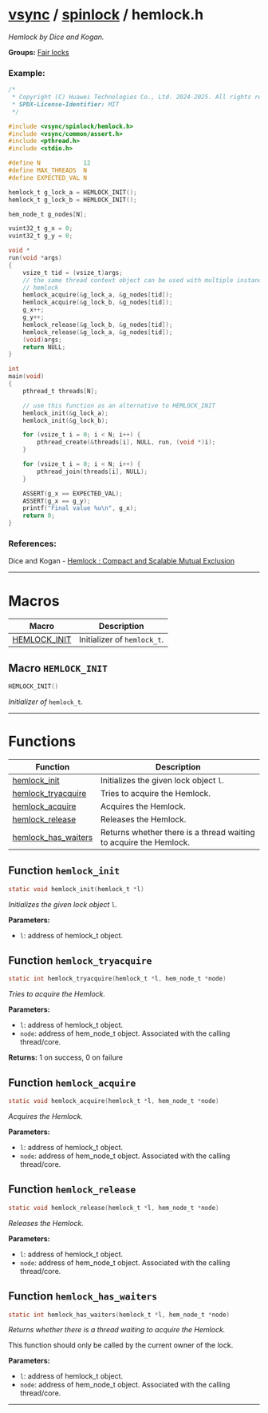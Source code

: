 #  [vsync](../README.md) / [spinlock](README.md) / hemlock.h
_Hemlock by Dice and Kogan._ 

**Groups:** [Fair locks](GROUP_fair_lock.md)


### Example:



```c
/*
 * Copyright (C) Huawei Technologies Co., Ltd. 2024-2025. All rights reserved.
 * SPDX-License-Identifier: MIT
 */

#include <vsync/spinlock/hemlock.h>
#include <vsync/common/assert.h>
#include <pthread.h>
#include <stdio.h>

#define N            12
#define MAX_THREADS  N
#define EXPECTED_VAL N

hemlock_t g_lock_a = HEMLOCK_INIT();
hemlock_t g_lock_b = HEMLOCK_INIT();

hem_node_t g_nodes[N];

vuint32_t g_x = 0;
vuint32_t g_y = 0;

void *
run(void *args)
{
    vsize_t tid = (vsize_t)args;
    // the same thread context object can be used with multiple instances of
    // hemlock
    hemlock_acquire(&g_lock_a, &g_nodes[tid]);
    hemlock_acquire(&g_lock_b, &g_nodes[tid]);
    g_x++;
    g_y++;
    hemlock_release(&g_lock_b, &g_nodes[tid]);
    hemlock_release(&g_lock_a, &g_nodes[tid]);
    (void)args;
    return NULL;
}

int
main(void)
{
    pthread_t threads[N];

    // use this function as an alternative to HEMLOCK_INIT
    hemlock_init(&g_lock_a);
    hemlock_init(&g_lock_b);

    for (vsize_t i = 0; i < N; i++) {
        pthread_create(&threads[i], NULL, run, (void *)i);
    }

    for (vsize_t i = 0; i < N; i++) {
        pthread_join(threads[i], NULL);
    }

    ASSERT(g_x == EXPECTED_VAL);
    ASSERT(g_x == g_y);
    printf("Final value %u\n", g_x);
    return 0;
}
```




### References:

Dice and Kogan - [Hemlock : Compact and Scalable Mutual Exclusion](https://arxiv.org/abs/2102.03863) 

---
# Macros 

| Macro | Description |
|---|---|
| [HEMLOCK_INIT](hemlock.h.md#macro-hemlock_init) | Initializer of `hemlock_t`.  |

##  Macro `HEMLOCK_INIT`

```c
HEMLOCK_INIT()
```

 
_Initializer of_ `hemlock_t`_._ 



---
# Functions 

| Function | Description |
|---|---|
| [hemlock_init](hemlock.h.md#function-hemlock_init) | Initializes the given lock object `l`.  |
| [hemlock_tryacquire](hemlock.h.md#function-hemlock_tryacquire) | Tries to acquire the Hemlock.  |
| [hemlock_acquire](hemlock.h.md#function-hemlock_acquire) | Acquires the Hemlock.  |
| [hemlock_release](hemlock.h.md#function-hemlock_release) | Releases the Hemlock.  |
| [hemlock_has_waiters](hemlock.h.md#function-hemlock_has_waiters) | Returns whether there is a thread waiting to acquire the Hemlock.  |

##  Function `hemlock_init`

```c
static void hemlock_init(hemlock_t *l)
``` 
_Initializes the given lock object_ `l`_._ 




**Parameters:**

- `l`: address of hemlock_t object. 




##  Function `hemlock_tryacquire`

```c
static int hemlock_tryacquire(hemlock_t *l, hem_node_t *node)
``` 
_Tries to acquire the Hemlock._ 




**Parameters:**

- `l`: address of hemlock_t object. 
- `node`: address of hem_node_t object. Associated with the calling thread/core. 


**Returns:** 1 on success, 0 on failure 



##  Function `hemlock_acquire`

```c
static void hemlock_acquire(hemlock_t *l, hem_node_t *node)
``` 
_Acquires the Hemlock._ 




**Parameters:**

- `l`: address of hemlock_t object. 
- `node`: address of hem_node_t object. Associated with the calling thread/core. 




##  Function `hemlock_release`

```c
static void hemlock_release(hemlock_t *l, hem_node_t *node)
``` 
_Releases the Hemlock._ 




**Parameters:**

- `l`: address of hemlock_t object. 
- `node`: address of hem_node_t object. Associated with the calling thread/core. 




##  Function `hemlock_has_waiters`

```c
static int hemlock_has_waiters(hemlock_t *l, hem_node_t *node)
``` 
_Returns whether there is a thread waiting to acquire the Hemlock._ 


This function should only be called by the current owner of the lock.



**Parameters:**

- `l`: address of hemlock_t object. 
- `node`: address of hem_node_t object. Associated with the calling thread/core. 





---
